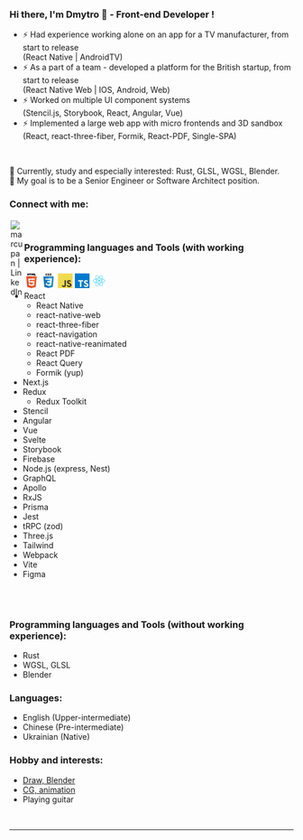 ### Hi there, I'm Dmytro 👋 - Front-end Developer !

- ⚡ Had experience working alone on an app for a TV manufacturer, from start to release <br> (React Native | AndroidTV)
- ⚡ As a part of a team - developed a platform for the British startup, from start to release <br> (React Native Web | IOS, Android, Web)
- ⚡ Worked on multiple UI component systems <br> (Stencil.js, Storybook, React, Angular, Vue)
- ⚡ Implemented a large web app with micro frontends and 3D sandbox <br> (React, react-three-fiber, Formik, React-PDF, Single-SPA)
<br />

🌱 Currently, study and especially interested: Rust, GLSL, WGSL, Blender. <br />
🥅 My goal is to be a Senior Engineer or Software Architect position. 

### Connect with me:
[<img align="left" alt="marcupan | LinkedIn" width="22px" src="https://cdn.jsdelivr.net/npm/simple-icons@v3/icons/linkedin.svg" style="padding: 2px; border-radius: 2px; background-color: #fff;" />][linkedin]

<br />

### Programming languages and Tools (with working experience):

<img align="left" alt="HTML5" width="26px" src="https://raw.githubusercontent.com/github/explore/80688e429a7d4ef2fca1e82350fe8e3517d3494d/topics/html/html.png" style="margin-right: 4px" />
<img align="left" alt="CSS3" width="26px" src="https://raw.githubusercontent.com/github/explore/80688e429a7d4ef2fca1e82350fe8e3517d3494d/topics/css/css.png" style="margin-right: 4px" />
<img align="left" alt="JavaScript" width="26px" src="https://raw.githubusercontent.com/github/explore/80688e429a7d4ef2fca1e82350fe8e3517d3494d/topics/javascript/javascript.png" style="margin-right: 4px" />
<img align="left" alt="TypeScript" width="26px" src="https://raw.githubusercontent.com/github/explore/80688e429a7d4ef2fca1e82350fe8e3517d3494d/topics/typescript/typescript.png" style="margin-right: 4px" />
<img align="left" alt="React and React Native Web" width="26px" src="https://raw.githubusercontent.com/github/explore/80688e429a7d4ef2fca1e82350fe8e3517d3494d/topics/react/react.png" style="margin-right: 4px" />

<br />

- React
  - React Native
  - react-native-web
  - react-three-fiber
  - react-navigation
  - react-native-reanimated
  - React PDF
  - React Query
  - Formik (yup)
- Next.js
- Redux
    - Redux Toolkit
- Stencil
- Angular
- Vue
- Svelte
- Storybook
- Firebase
- Node.js (express, Nest)
- GraphQL
- Apollo
- RxJS
- Prisma
- Jest
- tRPC (zod)
- Three.js
- Tailwind
- Webpack
- Vite
- Figma
<br />
<br />

### Programming languages and Tools (without working experience):
- Rust
- WGSL, GLSL
- Blender

### Languages:
- English (Upper-intermediate)
- Chinese (Pre-intermediate)
- Ukrainian (Native)

### Hobby and interests:
- [Draw, Blender][behance]
- [CG, animation][shadertoy]
- Playing guitar

<br />

---

[linkedin]: https://www.linkedin.com/in/dem-marcupan-501aa7a7
[behance]: https://www.behance.net/DemMarcupan
[shadertoy]: https://www.shadertoy.com/user/marcupan
